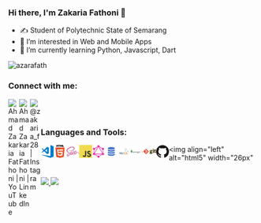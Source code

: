 ### Hi there,  I'm Zakaria Fathoni 👋


- ✍ Student of Polytechnic State of Semarang
- 👀 I’m interested in Web and Mobile Apps 
- 🌱 I’m currently learning Python, Javascript, Dart 

<p align="left"> <img src="https://komarev.com/ghpvc/?username=azarafath&label=Profile%20views&color=0e75b6&style=flat" alt="azarafath" /> </p>

### Connect with me:


[<img align="left" alt="Ahmad Zakaria Fathoni | YouTube" width="22px" src="https://cdn.jsdelivr.net/npm/simple-icons@v3/icons/youtube.svg" />](https://www.youtube.com/channel/UC5NX9VsJTwhvukA6IZ27rVQ?view_as=subscriber "Ahmad Zakaria Fathoni")
[<img align="left" alt="Ahmad Zakaria Fathoni | LinkedIn" width="22px" src="https://cdn.jsdelivr.net/npm/simple-icons@v3/icons/linkedin.svg" />](https://www.linkedin.com/in/ahmad-zakaria-fathoni-42316420b "Ahmad Zakaria Fathoni")
[<img align="left" alt="@zakaria_f28 | Instagram" width="22px" src="https://cdn.jsdelivr.net/npm/simple-icons@v3/icons/instagram.svg" />](https://www.instagram.com/zakaria_f28 "@zakaria_f28")

<br />
<br />

### Languages and Tools:

<img align="left" alt="Visual Studio Code" width="26px" src="https://raw.githubusercontent.com/github/explore/80688e429a7d4ef2fca1e82350fe8e3517d3494d/topics/visual-studio-code/visual-studio-code.png" /><img align="left" alt="html5" width="26px" src="https://raw.githubusercontent.com/github/explore/80688e429a7d4ef2fca1e82350fe8e3517d3494d/topics/html/html.png" /><img align="left" alt="css3" width="26px" src="https://raw.githubusercontent.com/github/explore/80688e429a7d4ef2fca1e82350fe8e3517d3494d/topics/sass/sass.png" /><img align="left" alt="javascript" width="26px" src="https://raw.githubusercontent.com/github/explore/80688e429a7d4ef2fca1e82350fe8e3517d3494d/topics/javascript/javascript.png" /><img align="left" alt="react" width="26px" src="https://raw.githubusercontent.com/github/explore/80688e429a7d4ef2fca1e82350fe8e3517d3494d/topics/graphql/graphql.png" /><img align="left" alt="node.js" width="26px" src="https://raw.githubusercontent.com/github/explore/80688e429a7d4ef2fca1e82350fe8e3517d3494d/topics/sql/sql.png" /><img align="left" alt="mysql" width="26px" src="https://raw.githubusercontent.com/github/explore/80688e429a7d4ef2fca1e82350fe8e3517d3494d/topics/mysql/mysql.png" /><img align="left" alt="mongodb" width="26px" src="https://raw.githubusercontent.com/github/explore/80688e429a7d4ef2fca1e82350fe8e3517d3494d/topics/mongodb/mongodb.png" /><img align="left" alt="git" width="26px" src="https://raw.githubusercontent.com/github/explore/80688e429a7d4ef2fca1e82350fe8e3517d3494d/topics/git/git.png" /><img align="left" alt="github" width="26px" src="https://raw.githubusercontent.com/github/explore/78df643247d429f6cc873026c0622819ad797942/topics/github/github.png" /><img align="left" alt="html5" width="26px" 
<br />
<br />

<p align="left">
<a href="https://github.com/azarafath">
  <img height="140em" src="https://github-readme-stats-eight-theta.vercel.app/api?username=azarafath&show_icons=true&theme=algolia&include_all_commits=true&count_private=true"/>

  <img height="140em" src="https://github-readme-stats-eight-theta.vercel.app/api/top-langs/?username=azarafath&layout=compact&langs_count=8&theme=algolia"/>
</a>
</p>
